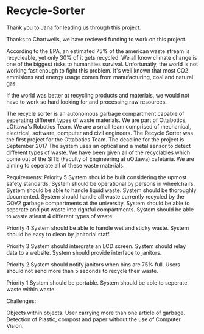 # Recycle-Sorter

Thank you to Jana for leading us through this project. 

Thanks to Chartwells, we have recieved funding to work on this project. 

According to the EPA, an estimated 75% of the american waste stream is recycleable, yet only 30% of it gets recycled. 
We all know climate change is one of the biggest risks to humanities survival. Unfortunatly, the world is not working fast enough to fight this problem. 
It's well known that most CO2 emmisions and energy usage comes from manufacturing, coal and natural gas. 

If the world was better at recycling products and materials, we would not have to work so hard looking for and processing raw resources. 

The recycle sorter is an autonomous garbage compartment capable of seperating different types of waste materials. 
We are part of Ottabotics, uOttawa's Robotics Team. 
We are a small team comprised of mechanical, electrical, software, computer and civil engineers. 
The Recycle Sorter was the first project for the Ottabotics Team.
The deadline for the project is September 2017
The system uses an optical and a metal sensor to detect different types of waste. 
We have been given all of the recyclables which come out of the SITE (Faculty of Engineering at uOttawa) cafetaria. We are aiming to seperate all of these waste materials. 


Requirements: 
  Priority 5
    System should be built considering the upmost safety standards.
    System should be operational by persons in wheelchairs.
    System should be able to handle liquid waste.
    System should be thoroughly documented.
    System should handle all waste currently recycled by the GQV2 garbage compartments at the university.
    System should be able to seperate and put waste into rightful compartments.
    System should be able to waste atleast 4 different types of waste.
    
  Priority 4
    System should be able to handle wet and sticky waste.
    System should be easy to clean by janitorial staff.
    
  Priority 3
    System should intergrate an LCD screen.
    System should relay data to a website.
    System should provide interface to janitors.
    
    
  Priority 2
    System should notify janitors when bins are 75% full. 
    Users should not send more than 5 seconds to recycle their waste. 
    
  Priority 1
    System should be portable.
    System should be able to seperate waste within waste. 
  

Challenges: 
  
  Objects within objects.
  User carrying more than one article of garbage.
  Detection of Plastic, compost and paper without the use of Computer Vision.
 
 
